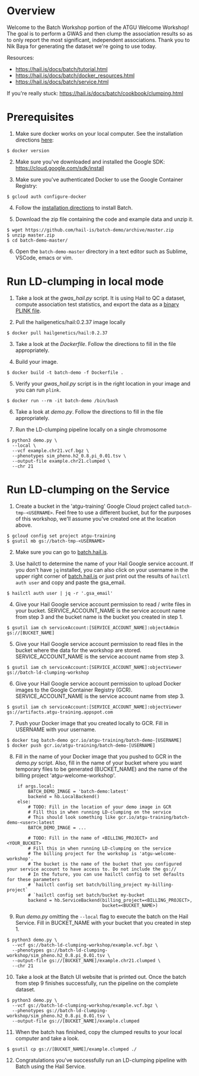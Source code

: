 # Overview

Welcome to the Batch Workshop portion of the ATGU Welcome Workshop!
The goal is to perform a GWAS and then clump the association results
so as to only report the most significant, independent associations.
Thank you to Nik Baya for generating the dataset we're going to use today.

Resources:
- https://hail.is/docs/batch/tutorial.html
- https://hail.is/docs/batch/docker_resources.html
- https://hail.is/docs/batch/service.html

If you're really stuck: https://hail.is/docs/batch/cookbook/clumping.html

# Prerequisites

1. Make sure docker works on your local computer. See the installation directions
[here](https://docs.docker.com/get-docker/):

```
$ docker version
```

2. Make sure you've downloaded and installed the Google SDK: https://cloud.google.com/sdk/install

3. Make sure you've authenticated Docker to use the Google Container Registry:

```
$ gcloud auth configure-docker
```

4. Follow the [installation directions](https://hail.is/docs/batch/getting_started.html)
to install Batch.

5. Download the zip file containing the code and example data and unzip it.

```
$ wget https://github.com/hail-is/batch-demo/archive/master.zip
$ unzip master.zip
$ cd batch-demo-master/
```

6. Open the `batch-demo-master` directory in a text editor such as Sublime, VSCode, emacs or vim.


# Run LD-clumping in local mode

1. Take a look at the *gwas_hail.py* script. It is using Hail to QC a dataset, compute association
test statistics, and export the data as a [binary PLINK file](https://zzz.bwh.harvard.edu/plink/data.shtml#bed).

2. Pull the hailgenetics/hail:0.2.37 image locally

```
$ docker pull hailgenetics/hail:0.2.37
```

3. Take a look at the *Dockerfile*. Follow the directions to fill in the file appropriately.

4. Build your image.

```
$ docker build -t batch-demo -f Dockerfile .
```

5. Verify your *gwas_hail.py* script is in the right location in your image and you can run `plink`.

```
$ docker run --rm -it batch-demo /bin/bash
```

6. Take a look at *demo.py*. Follow the directions to fill in the file appropriately.

7. Run the LD-clumping pipeline locally on a single chromosome

```
$ python3 demo.py \
  --local \
  --vcf example.chr21.vcf.bgz \
  --phenotypes sim_pheno.h2_0.8.pi_0.01.tsv \
  --output-file example.chr21.clumped \
  --chr 21
```

# Run LD-clumping on the Service

1. Create a bucket in the 'atgu-training' Google Cloud project called `batch-tmp-<USERNAME>`.
Feel free to use a different bucket, but for the purposes of this workshop, we'll assume you've
created one at the location above.

```
$ gcloud config set project atgu-training
$ gsutil mb gs://batch-tmp-<USERNAME>
```

2. Make sure you can go to [batch.hail.is](https://batch.hail.is).


3. Use hailctl to determine the name of your Hail Google service account. If you don't have `jq` installed,
you can also click on your username in the upper right corner of [batch.hail.is](https://batch.hail.is) or
just print out the results of `hailctl auth user` and copy and paste the gsa_email.

```
$ hailctl auth user | jq -r '.gsa_email'
```

4. Give your Hail Google service account permission to read / write files in your bucket.
SERVICE_ACCOUNT_NAME is the service account name from step 3 and the bucket name is the bucket
you created in step 1.

```
$ gsutil iam ch serviceAccount:[SERVICE_ACCOUNT_NAME]:objectAdmin gs://[BUCKET_NAME]
```

5. Give your Hail Google service account permission to read files in the bucket where the data
for the workshop are stored. SERVICE_ACCOUNT_NAME is the service account name from step 3.

```
$ gsutil iam ch serviceAccount:[SERVICE_ACCOUNT_NAME]:objectViewer gs://batch-ld-clumping-workshop
```

6. Give your Hail Google service account permission to upload Docker images to the Google
Container Registry (GCR). SERVICE_ACCOUNT_NAME is the service account name from step 3.

```
$ gsutil iam ch serviceAccount:[SERVICE_ACCOUNT_NAME]:objectViewer gs://artifacts.atgu-training.appspot.com
```

7. Push your Docker image that you created locally to GCR. Fill in USERNAME with your username.

```
$ docker tag batch-demo gcr.io/atgu-training/batch-demo-[USERNAME]
$ docker push gcr.io/atgu-training/batch-demo-[USERNAME]
```

8. Fill in the name of your Docker image that you pushed to GCR in the *demo.py* script. Also, fill in the
name of your bucket where you want temporary files to be generated (BUCKET_NAME) and the name of the billing
project 'atgu-welcome-workshop'.

```python3
    if args.local:
        BATCH_DEMO_IMAGE = 'batch-demo:latest'
        backend = hb.LocalBackend()
    else:
        # TODO: Fill in the location of your demo image in GCR
        # Fill this in when running LD-clumping on the service
        # This should look something like gcr.io/atgu-training/batch-demo-<user>:latest
        BATCH_DEMO_IMAGE = ...

    	# TODO: Fill in the name of <BILLING_PROJECT> and <YOUR_BUCKET>
        # Fill this in when running LD-clumping on the service	
    	# The billing project for the workshop is 'atgu-welcome-workshop'.
    	# The bucket is the name of the bucket that you configured your service account to have access to. Do not include the gs://
    	# In the future, you can use hailctl config to set defaults for these parameters
    	# `hailctl config set batch/billing_project my-billing-project`
    	# `hailctl config set batch/bucket my-bucket
        backend = hb.ServiceBackend(billing_project=<BILLING_PROJECT>,
                                    bucket=<BUCKET_NAME>)
```

9. Run *demo.py* omitting the `--local` flag to execute the batch on the Hail Service. Fill in BUCKET_NAME with your bucket that you
created in step 1.

```
$ python3 demo.py \
  --vcf gs://batch-ld-clumping-workshop/example.vcf.bgz \
  --phenotypes gs://batch-ld-clumping-workshop/sim_pheno.h2_0.8.pi_0.01.tsv \
  --output-file gs://[BUCKET_NAME]/example.chr21.clumped \
  --chr 21
```

10. Take a look at the Batch UI website that is printed out. Once the batch from step 9 finishes successfully, run the pipeline
on the complete dataset.

```
$ python3 demo.py \
  --vcf gs://batch-ld-clumping-workshop/example.vcf.bgz \
  --phenotypes gs://batch-ld-clumping-workshop/sim_pheno.h2_0.8.pi_0.01.tsv \
  --output-file gs://[BUCKET_NAME]/example.clumped
```

11. When the batch has finished, copy the clumped results to your local computer and take a look.

```
$ gsutil cp gs://[BUCKET_NAME]/example.clumped ./
```

12. Congratulations you've successfully run an LD-clumping pipeline with Batch using the Hail Service.